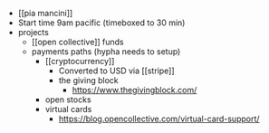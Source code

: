 - [[pia mancini]]
- Start time 9am pacific (timeboxed to 30 min)
- projects
	- [[open collective]] funds
	- payments paths (hypha needs to setup)
		- [[cryptocurrency]] 
			- Converted to USD via [[stripe]]
			- the giving block
				- https://www.thegivingblock.com/
		- open stocks
		- virtual cards
			- https://blog.opencollective.com/virtual-card-support/


